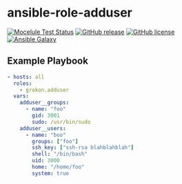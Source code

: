 # ansible-role-adduser

[![Mocelule Test Status](https://github.com/Grokon/ansible-role-adduser/actions/workflows/molecule.yaml/badge.svg?branch=master)](https://github.com/Grokon/ansible-role-adduser/actions/workflows/molecule.yaml)
[![GitHub release](https://img.shields.io/github/release/Grokon/ansible-role-adduser.svg)](https://github.com/Grokon/ansible-role-adduser/releases)
[![GitHub license](https://img.shields.io/github/license/Grokon/ansible-role-adduser.svg)](https://github.com/Grokon/ansible-role-adduser/blob/master/LICENSE)
[![Ansible Galaxy](https://img.shields.io/badge/galaxy-grokon.adduser-blue.svg)](https://galaxy.ansible.com/grokon/adduser/)

## Example Playbook

```yaml
- hosts: all
  roles:
    - grokon.adduser
  vars:
    adduser__groups:
      - name: "foo"
        gid: 3001
        sudo: /usr/bin/sudo
    adduser__users:
      - name: "boo"
        groups: ["foo"]
        ssh_key: ["ssh-rsa blahblahblah"]
        shell: "/bin/bash"
        uid: 3000
        home: "/home/foo"
        system: true
```
